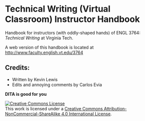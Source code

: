 # Technical Writing (Virtual Classroom) Instructor Handbook

Handbook for instructors (with oddly-shaped hands) of ENGL 3764: *Technical Writing* at Virginia Tech.

A web version of this handbook is located at <http://www.faculty.english.vt.edu/3764>

## Credits:
- Written by Kevin Lewis
- Edits and annoying comments by Carlos Evia

**DITA is good for you**

<a rel="license" href="http://creativecommons.org/licenses/by-nc-sa/4.0/"><img alt="Creative Commons License" style="border-width:0" src="https://i.creativecommons.org/l/by-nc-sa/4.0/88x31.png" /></a><br />This work is licensed under a <a rel="license" href="http://creativecommons.org/licenses/by-nc-sa/4.0/">Creative Commons Attribution-NonCommercial-ShareAlike 4.0 International License</a>.
